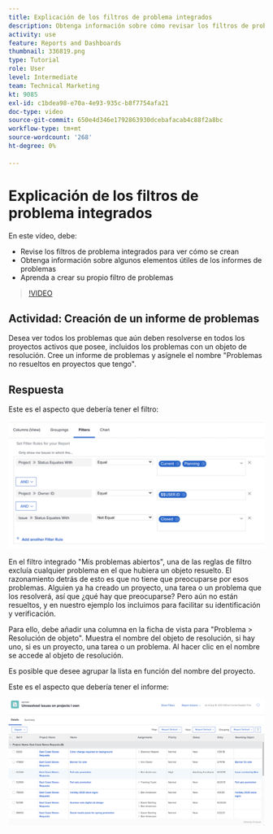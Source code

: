 ```yaml
---
title: Explicación de los filtros de problema integrados
description: Obtenga información sobre cómo revisar los filtros de problemas integrados para ver cómo se crean y crear su propio filtro de problemas en Workfront.
activity: use
feature: Reports and Dashboards
thumbnail: 336819.png
type: Tutorial
role: User
level: Intermediate
team: Technical Marketing
kt: 9085
exl-id: c1bdea98-e70a-4e93-935c-b8f7754afa21
doc-type: video
source-git-commit: 650e4d346e1792863930dcebafacab4c88f2a8bc
workflow-type: tm+mt
source-wordcount: '268'
ht-degree: 0%

---
```


# Explicación de los filtros de problema integrados

En este vídeo, debe:

* Revise los filtros de problema integrados para ver cómo se crean
* Obtenga información sobre algunos elementos útiles de los informes de problemas
* Aprenda a crear su propio filtro de problemas

>[!VIDEO](https://video.tv.adobe.com/v/336819/?quality=12&learn=on)

## Actividad: Creación de un informe de problemas

Desea ver todos los problemas que aún deben resolverse en todos los proyectos activos que posee, incluidos los problemas con un objeto de resolución. Cree un informe de problemas y asígnele el nombre &quot;Problemas no resueltos en proyectos que tengo&quot;.

## Respuesta

Este es el aspecto que debería tener el filtro:

![Una imagen de la pantalla para crear un filtro de problemas](assets/opening-built-in-issue-filters-1.png)

En el filtro integrado &quot;Mis problemas abiertos&quot;, una de las reglas de filtro excluía cualquier problema en el que hubiera un objeto resuelto. El razonamiento detrás de esto es que no tiene que preocuparse por esos problemas. Alguien ya ha creado un proyecto, una tarea o un problema que los resolverá, así que ¿qué hay que preocuparse? Pero aún no están resueltos, y en nuestro ejemplo los incluimos para facilitar su identificación y verificación.

Para ello, debe añadir una columna en la ficha de vista para &quot;Problema > Resolución de objeto&quot;. Muestra el nombre del objeto de resolución, si hay uno, si es un proyecto, una tarea o un problema. Al hacer clic en el nombre se accede al objeto de resolución.

Es posible que desee agrupar la lista en función del nombre del proyecto.

Este es el aspecto que debería tener el informe:

![Imagen de un informe de problemas](assets/opening-built-in-issue-filters-2.png)
